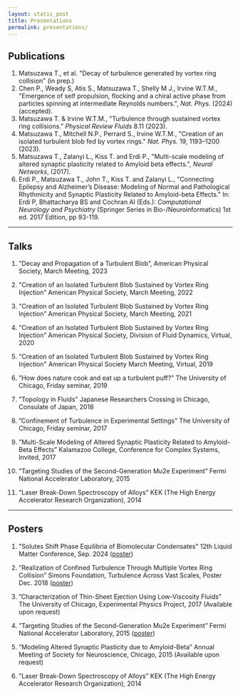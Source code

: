```yaml
---
layout: static_post
title: Presentations
permalink: presentations/
---
```

Publications
---
1. Matsuzawa T., et al. "Decay of turbulence generated by vortex ring collision" (in prep.)
2. Chen P., Weady S, Atis S., Matsuzawa T., Shelly M J., Irvine W.T.M., "Emergence of self propulsion, flocking and a chiral active phase from particles spinning at intermediate Reynolds numbers.", <i>Nat. Phys.</i> (2024) (accepted).
3. Matsuzawa T. & Irvine W.T.M., "Turbulence through sustained vortex ring collisions." _Physical Review Fluids_ 8.11 (2023).
4. Matsuzawa T., Mitchell N.P., Perrard S., Irvine W.T.M., "Creation of an isolated turbulent blob fed by vortex rings." <i>Nat. Phys.</i> 19, 1193–1200 (2023).
5. Matsuzawa T., Zalanyi L., Kiss T. and Erdi P., "Multi-scale modeling of altered synaptic plasticity related to Amyloid beta effects.", <i>Neural Networks</i>, (2017).
6. Erdi P., Matsuzawa T., John T., Kiss T. and Zalanyi L., "Connecting Epilepsy and Alzheimer’s Disease: Modeling of Normal and Pathological Rhythmicity and Synaptic Plasticity Related to Amyloid-beta Effects." In: Erdi P, Bhattacharya BS and Cochran Al (Eds.): <i>Computational Neurology and Psychiatry</i> (Springer Series in Bio-/Neuroinformatics) 1st ed. 2017 Edition, pp 93-119.

---
Talks
---
1. "Decay and Propagation of a Turbulent Blob”, American Physical Society, March Meeting, 2023

2. "Creation of an Isolated Turbulent Blob Sustained by Vortex Ring Injection”
American Physical Society, March Meeting, 2022

3. "Creation of an Isolated Turbulent Blob Sustained by Vortex Ring Injection”
American Physical Society, March Meeting, 2021

4. "Creation of an Isolated Turbulent Blob Sustained by Vortex Ring Injection”
American Physical Society, Division of Fluid Dynamics, Virtual, 2020

5. "Creation of an Isolated Turbulent Blob Sustained by Vortex Ring Injection"
American Physical Society March Meeting, Virtual, 2019

6. ”How does nature cook and eat up a turbulent puff?” 
The University of Chicago, Friday seminar, 2019

7. ”Topology in Fluids”
Japanese Researchers Crossing in Chicago, Consulate of Japan, 2018

8. ”Confinement of Turbulence in Experimental Settings”
The University of Chicago, Friday seminar, 2017

9. ”Multi-Scale Modeling of Altered Synaptic Plasticity Related to Amyloid-Beta Effects”
Kalamazoo College, Conference for Complex Systems, Invited, 2017

10. ”Targeting Studies of the Second-Generation Mu2e Experiment”
Fermi National Accelerator Laboratory, 2015

11. ”Laser Break-Down Spectroscopy of Alloys”
KEK (The High Energy Accelerator Research Organization), 2014

---
Posters
---
1. "Solutes Shift Phase Equilibria of Biomolecular Condensates"
12th Liquid Matter Conference, Sep. 2024 ([poster](https://github.com/tmatsuzawa/tmatsuzawa.github.io/tree/master/presentations/posters/2024_LMC_Poster.pdf))

2. ”Realization of Confined Turbulence Through Multiple Vortex Ring Collision” 
Simons Foundation, Turbulence Across Vast Scales, Poster Dec. 2018 ([poster](https://github.com/tmatsuzawa/tmatsuzawa.github.io/tree/master/presentations/posters/201912_takumi_flatiron_FINAL.pdf))

3. ”Characterization of Thin-Sheet Ejection Using Low-Viscosity Fluids”
The University of Chicago, Experimental Physics Project, 2017 (Available upon request)

4. ”Targeting Studies of the Second-Generation Mu2e Experiment”
Fermi National Accelerator Laboratory, 2015 ([poster](https://github.com/tmatsuzawa/tmatsuzawa.github.io/tree/master/presentations/posters/mu2e.pdf))

5. ”Modeling Altered Synaptic Plasticity due to Amyloid-Beta”
Annual Meeting of Society for Neuroscience, Chicago, 2015 (Available upon request)

6. ”Laser Break-Down Spectroscopy of Alloys”
KEK (The High Energy Accelerator Research Organization), 2014
